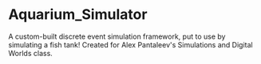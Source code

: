 # Aquarium_Simulator
A custom-built discrete event simulation framework, put to use by simulating a fish tank! Created for Alex Pantaleev's Simulations and Digital Worlds class.
